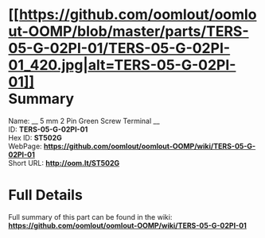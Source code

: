 
[[https://github.com/oomlout/oomlout-OOMP/blob/master/parts/TERS-05-G-02PI-01/TERS-05-G-02PI-01_420.jpg|alt=TERS-05-G-02PI-01]]     
Summary
=================
  
Name: __ 5 mm 2 Pin Green Screw Terminal __    
ID: __TERS-05-G-02PI-01__   
Hex ID: __ST502G__   
WebPage: __https://github.com/oomlout/oomlout-OOMP/wiki/TERS-05-G-02PI-01__   
Short URL: __http://oom.lt/ST502G__   

Full Details
==========================
Full summary of this part can be found in the wiki:   
__https://github.com/oomlout/oomlout-OOMP/wiki/TERS-05-G-02PI-01__    

